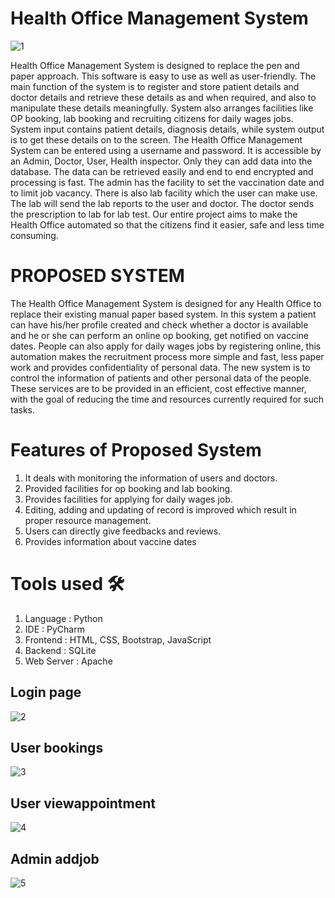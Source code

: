# Health Office Management System
![1](https://github.com/NikhilAMathew/Health-Office-Management-System/assets/117088447/14a30195-12d8-4ae4-81eb-56992faff73e)


Health Office Management System is designed to replace the pen and paper approach. This 
software is easy to use as well as user-friendly. The main function of the system is to register 
and store patient details and doctor details and retrieve these details as and when required, and 
also to manipulate these details meaningfully. System also arranges facilities like OP booking, 
lab booking and recruiting citizens for daily wages jobs. System input contains patient details, 
diagnosis details, while system output is to get these details on to the screen. The Health Office 
Management System can be entered using a username and password. It is accessible by an 
Admin, Doctor, User, Health inspector. Only they can add data into the database. The data can 
be retrieved easily and end to end encrypted and processing is fast. The admin has the facility 
to set the vaccination date and to limit job vacancy. There is also lab facility which the user 
can make use. The lab will send the lab reports to the user and doctor. The doctor sends the 
prescription to lab for lab test. Our entire project aims to make the Health Office automated so 
that the citizens find it easier, safe and less time consuming.

# PROPOSED SYSTEM 
The Health Office Management System is designed for any Health Office to replace their 
existing manual paper based system. In this system a patient can have his/her profile created 
and check whether a doctor is available and he or she can perform an online op booking, get 
notified on vaccine dates. People can also apply for daily wages jobs by registering online, this
automation makes the recruitment process more simple and fast, less paper work and provides 
confidentiality of personal data. The new system is to control the information of patients and 
other personal data of the people. These services are to be provided in an efficient, cost effective 
manner, with the goal of reducing the time and resources currently required for such tasks.

# Features of Proposed System 
1. It deals with monitoring the information of users and doctors.
2. Provided facilities for op booking and lab booking.
3. Provides facilities for applying for daily wages job.
4. Editing, adding and updating of record is improved which result in proper resource management.
5. Users can directly give feedbacks and reviews.
6. Provides information about vaccine dates

# Tools used 🛠️
1. Language : Python
2. IDE : PyCharm
3. Frontend : HTML, CSS, Bootstrap, JavaScript
4. Backend : SQLite
5. Web Server : Apache

## Login page
![2](https://github.com/NikhilAMathew/Health-Office-Management-System/assets/117088447/25aebb7b-4bca-4bec-a9c0-df6d3404d320)

## User bookings
![3](https://github.com/NikhilAMathew/Health-Office-Management-System/assets/117088447/5d1deeab-6443-4ab8-b4e2-f2e0e7e3691a)

## User viewappointment
![4](https://github.com/NikhilAMathew/Health-Office-Management-System/assets/117088447/e2566dd7-1b52-4873-9cc9-64fd89bfc879)

## Admin addjob
![5](https://github.com/NikhilAMathew/Health-Office-Management-System/assets/117088447/78343592-5c47-43d4-a137-87506ef899b5)
